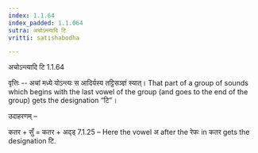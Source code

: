 ```yaml
---
index: 1.1.64
index_padded: 1.1.064
sutra: अचोऽन्त्यादि टि
vritti: satishabodha

---
```

 अचोऽन्त्यादि टि 1.1.64 


वृत्तिः -- अचां मध्ये योऽन्त्यः स आदिर्यस्य तट्टिसञ्ज्ञं स्यात्। That part of a group of sounds which begins with the last vowel of the group (and goes to the end of the group) gets the designation “टि”। 


उदाहरणम् – 


कतर + सुँ = कतर + अद्ड् 7.1.25 – Here the vowel अ after the रेफः in कतर gets the designation टि. 
